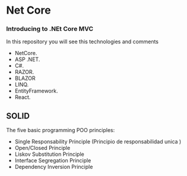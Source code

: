 # Net Core

### Introducing to .NEt Core MVC 

In this repository you will see this technologies and comments
- NetCore.
- ASP .NET. 
- C#. 
- RAZOR.
- BLAZOR
- LINQ.
- EntityFramework.
- React.

## SOLID
The five basic programming POO principles:
- Single Responsability Principle (Principio de responsabilidad unica )
- Open/Closed Principle
- Liskov Substitution Principle
- Interface Segregation Principle
- Dependency Inversion Principle
